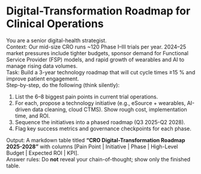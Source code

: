 # Digital-Transformation Roadmap for Clinical Operations

You are a senior digital-health strategist.  
Context: Our mid-size CRO runs ~120 Phase I–III trials per year. 2024–25 market pressures include tighter budgets, sponsor demand for Functional Service Provider (FSP) models, and rapid growth of wearables and AI to manage rising data volumes.  
Task: Build a 3-year technology roadmap that will cut cycle times ≥15 % and improve patient engagement.  
Step-by-step, do the following (think silently):  

1. List the 6–8 biggest pain points in current trial operations.  
1. For each, propose a technology initiative (e.g., eSource + wearables, AI-driven data cleaning, cloud CTMS). Show rough cost, implementation time, and ROI.  
1. Sequence the initiatives into a phased roadmap (Q3 2025-Q2 2028).  
1. Flag key success metrics and governance checkpoints for each phase.  

Output: A markdown table titled **“CRO Digital-Transformation Roadmap 2025-2028”** with columns [Pain Point \| Initiative \| Phase \| High-Level Budget \| Expected ROI \| KPI].  
Answer rules: Do **not** reveal your chain-of-thought; show only the finished table.
